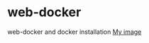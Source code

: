 # web-docker
web-docker and docker installation
[My image](demirmehmet0.github.com/repository/web-docker/image.jpg)
